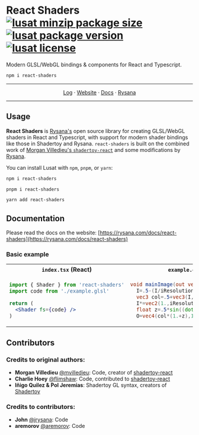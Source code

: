 # **React Shaders** [![lusat minzip package size](https://img.shields.io/bundlephobia/minzip/react-shaders?label=zipped)](https://www.npmjs.com/package/react-shaders) [![lusat package version](https://img.shields.io/npm/v/react-shaders.svg?colorB=green)](https://www.npmjs.com/package/react-shaders) [![lusat license](https://img.shields.io/npm/l/react-shaders.svg?colorB=lightgrey)](https://github.com/rysanacom/react-shaders/blob/main/LICENSE)

Modern GLSL/WebGL bindings & components for React and Typescript.

```bash
npm i react-shaders
```

<p align="center">
  <hr />
  <p align="center">
    <a href="https://rysana.com/log?topic=react-shaders">Log</a>
    ·
    <a href="https://rysana.com/docs/react-shaders">Website</a>
    ·
    <a href="https://rysana.com/docs/react-shaders">Docs</a>
    ·
    <a href="https://rysana.com">Rysana</a>
  </p>
  <hr />
</p>

## Usage

**React Shaders** is [Rysana's](https://rysana.com) open source library for creating GLSL/WebGL shaders in React and Typescript, with support for modern shader bindings like those in Shadertoy and Rysana. `react-shaders` is built on the combined work of [Morgan Villedieu's `shadertoy-react`](https://github.com/mvilledieu/shadertoy-react) and some modifications by [Rysana](https://rysana.com).

You can install Lusat with `npm`, `pnpm`, or `yarn`:

```bash
npm i react-shaders
```

```bash
pnpm i react-shaders
```

```bash
yarn add react-shaders
```

## Documentation

Please read the docs on the website: [https://rysana.com/docs/react-shaders](https://rysana.com/docs/react-shaders)

### Basic example

<table>
<tr>
<th width="440px"><code>index.tsx</code> (React)</th>
<th width="440px"><code>example.glsl</code> (GLSL)</th>
</tr>
<tr>
<td>

```jsx
import { Shader } from 'react-shaders'
import code from './example.glsl'

return (
  <Shader fs={code} />
)
```

</td>
<td>

```glsl
void mainImage(out vec4 O,in vec2 I){
  I=.5-(I/iResolution.xy);
  vec3 col=.5+vec3(I,.5*sin(iTime));
  I*=vec2(1.,iResolution.y/iResolution.x);
  float z=.5*sin((dot(I,I)+iTime*5e-2)/.01);
  O=vec4(col*(1.+z),1.);}
```

</td>
</tr>
</table>

<!-- ## `<Shader />` component

The `<Shader />` component is a lightweight React component for creating responsive, full canvas shaders through WebGL to any `react-dom` app. It supports the [Shadertoy](https://www.shadertoy.com)/[Rysana](https://rysana.com/code/glsl) GLSL syntax, as well as the classic GLSL syntax, allowing you to easily copy and paste shaders from Shadertoy or Rysana Shader Playground into your applications with no need to modify the code.

It also supports a wide range of built-in uniforms like playback time, resolution, mouse position, and even phone gyroscope position, and allows you to pass custom uniforms as props.

### How it works

`<Shader />` uses WebGL on a `<canvas />` and renders a material on a full viewport quad composed of 2 triangles. The canvas size matches the CSS size of your element, by default it at `100% 100%` of your parent element size, but this can be changed by passing a custom CSS `style={}` prop to your component. It also makes sure that anything that is not used in your shader is not activated in JavaScript to avoid useless event listeners, etc. so if you don't use the `iMouse` uniform the mouse event listener will not be activated and the `iMouse` uniform will not be added and passed to your shader.

### Playground

We're working on a more direct playground for this library, but you can try out the underlying library on [Rysana Shader Playground](https://rysana.com/code/glsl) for the time being.

### How to use it

#### Basic example

```jsx
import { Shader } from 'react-shaders'

const Example = <Shader fs={fs} />
```

Example of working shader with Modern syntax:

```glsl
void mainImage(out vec4 fragColor, in vec2 fragCoord) {
  vec2 uv = fragCoord.xy/iResolution.xy;
  vec3 col = .5 + .5*cos(iTime+uv.xyx+vec3(0,2,4));
  fragColor = vec4(col,1.);
}
```

Example of working shader with classic GLSL syntax:

```glsl
void main(void) {
  vec2 uv = gl_FragCoord.xy/iResolution.xy;
  vec3 col = .5 + .5*cos(iTime+uv.xyx+vec3(0,2,4));
  gl_FragColor = vec4(col,1.);
}
```

### Available props

Here are a few built in react props you can pass to your component. Feel free to suggest more.

````ts
type Props = {
  /** Fragment shader GLSL code. */
  fs: string
  /** Vertex shader GLSL code. */
  vs?: string
  /**
   * Textures to be passed to the shader. Textures need to be squared or
   * will be automatically resized.
   *
   * Options default to:
   *
   * ```js
   * {
   *   minFilter: LinearMipMapLinearFilter,
   *   magFilter: LinearFilter,
   *   wrapS: RepeatWrapping,
   *   wrapT: RepeatWrapping,
   * }
   * ```
   *
   * See [textures in the
   * docs](https://rysana.com/docs/react-shaders#textures) for details.
   */
  textures?: TexturePropsType[]
  /**
   * Custom uniforms to be passed to the shader.
   *
   * See [custom uniforms in the
   * docs](https://rysana.com/docs/react-shaders#custom-uniforms) for
   * details.
   */
  uniforms?: Uniforms
  /**
   * Color used when clearing the canvas.
   *
   * See [the WebGL
   * docs](https://developer.mozilla.org/en-US/docs/Web/API/WebGLRenderingContext/clearColor)
   * for details.
   */
  clearColor?: Vector4
  /**
   * GLSL precision qualifier. Defaults to `'highp'`. Balance between
   * performance and quality.
   */
  precision?: 'highp' | 'lowp' | 'mediump'
  /** Custom inline style for canvas. */
  style?: CSSStyleDeclaration
  /**
   * Customize WebGL context attributes.
   *
   * See [the WebGL
   * docs](https://developer.mozilla.org/en-US/docs/Web/API/WebGLRenderingContext/getContextAttributes)
   * for details.
   */
  contextAttributes?: Record<string, unknown>
  /** Lerp value for `iMouse` built-in uniform. Must be between 0 and 1. */
  lerp?: number
  /** Device pixel ratio. */
  devicePixelRatio?: number
  /**
   * Callback for when the textures are done loading. Useful if you want
   * to do something like e.g. hide the canvas until textures are done
   * loading.
   */
  onDoneLoadingTextures?: () => void
  /** Custom callback to handle errors. Defaults to `console.error`. */
  onError?: (error: string) => void
  /** Custom callback to handle warnings. Defaults to `console.warn`. */
  onWarning?: (warning: string) => void
}
````

## Uniforms

#### Shadertoy built-ins:

Built in uniforms are uniforms that are being passed automatically to your shader without having you doing anything. You can start using every single one of them without having to do anything. We are taking care of that for you.

- `uniform float iTime` -- Shader playback time (in seconds).
- `uniform float iTimeDelta` -- Render time (in seconds).
- `uniform int iFrame` -- Shader playback frame.
- `uniform vec2 iResolution` -- Viewport resolution (in pixels).
- `uniform vec4 iDate` -- (Year, month, day, time in seconds).
- `uniform vec4 iMouse` -- Mouse pixel coords. xy: current (if MLB down), zw: click.
- `uniform sampler2D iChannel^n` -- The textures input channel you've passed; numbered in the same order as the textures passed as prop in your react component.
- `uniform vec3 iChannelResolution[n]` -- An array containing the texture channel resolution (in pixels).

#### Other built-ins:

- `uniform vec4 iDeviceOrientation` -- Raw data from [device orientation](https://developer.mozilla.org/en-US/docs/Web/API/Detecting_device_orientation) where respectively x: Alpha, y: Beta, z: Gamma and w: [window.orientation](https://developer.mozilla.org/en-US/docs/Web/API/Window/orientation).
- `#define DPR 1.0` -- The canvas device pixel ratio (1.0 by default or props.devicePixelRatio).

#### Custom uniforms:

You can add your own uniforms by passing a `uniforms` prop containing uniform objects. Here is a list of the supported uniforms and their respective formats. **_Note:_** If you want to pass multiple Vectors, Matrices, Ints, Floats, make sure to pass flat arrays as shown below.

| Type        | GLSL Type                | Uniforms values in JS                                                                                                                                                                                                                          | Read in GLSL                                    |
| ----------- | ------------------------ | ---------------------------------------------------------------------------------------------------------------------------------------------------------------------------------------------------------------------------------------------- | ----------------------------------------------- |
| `1f`        | `float`                  | `val`                                                                                                                                                                                                                                          | `uValue`                                        |
| `2f`        | `vec2`                   | `[x, y]`                                                                                                                                                                                                                                       | `uValue.xy`                                     |
| `3f`        | `vec3`                   | `[x, y, z]`                                                                                                                                                                                                                                    | `uValue.xyz`                                    |
| `4f`        | `vec4`                   | `[x, y, z, w]`                                                                                                                                                                                                                                 | `uValue.xyzw`                                   |
| `1fv`       | `float` or `float` array | `val` or `[val, val, ...]`                                                                                                                                                                                                                     | `uValue` or `uValue[n]`                         |
| `2fv`       | `vec2` or `vec2` array   | `[x, y]` or `[x, y, x, y, ...]`                                                                                                                                                                                                                | `uValue.xy` or `uValue[n].xy`                   |
| `3fv`       | `vec3` or `vec3` array   | `[x, y, z]` or `[x, y, z, x, y, z, ...]`                                                                                                                                                                                                       | `uValue.xyz` or `uValue[n].xyz`                 |
| `4fv`       | `vec4` or `vec4` array   | `[x, y, z, w]` or `[x, y, z, w, x, y, z, w ...]`                                                                                                                                                                                               | `uValue.xyzw` or `uValue[n].xyzw`               |
| `1i`        | `int`                    | `val`                                                                                                                                                                                                                                          | `uValue`                                        |
| `2i`        | `ivec2`                  | `[x, y]`                                                                                                                                                                                                                                       | `uValue.xy`                                     |
| `3i`        | `ivec3`                  | `[x, y, z]`                                                                                                                                                                                                                                    | `uValue.xyz`                                    |
| `4i`        | `ivec4`                  | `[x, y, z, w]`                                                                                                                                                                                                                                 | `uValue.xyzw`                                   |
| `1iv`       | `int` or `int` array     | `val` or `[val, val, val, ...]`                                                                                                                                                                                                                | `uValue` or `uValue[n]`                         |
| `2iv`       | `ivec2` or `ivec2` array | `[x, y]` or `[x, y, x, y, ...]`                                                                                                                                                                                                                | `uValue.xy` or `uValue[n].xy`                   |
| `3iv`       | `ivec3` or `ivec3` array | `[x, y, z]` or `[x, y, z, x, y, z, ...]`                                                                                                                                                                                                       | `uValue.xyz` or `uValue[n].xyz`                 |
| `4iv`       | `ivec4` or `ivec4` array | `[x, y, z, w]` or `[x, y, z, w, x, y, z, w ...]`                                                                                                                                                                                               | `uValue.xyzw` or `uValue[n].xyzw`               |
| `Matrix2fv` | `mat2` or `mat2` array   | `[m00, m01, m10, m11]` or `[m00, m01, m10, m11, m00, m01, m10, m11 ...]`                                                                                                                                                                       | `uValue[0->1][0->1]` or `uValue[n][0->1][0->1]` |
| `Matrix3fv` | `mat3` or `mat3` array   | `[m00, m01, m02, m10, m11, m12, m20, m21, m22]` or `[m00, m01, m02, m10, m11, m10, m12, m20, m21, m22, m00, m01, m02, m10, m11, m10, m12, m20, m21, m22 ...]`                                                                                  | `uValue[0->2][0->2]` or `uValue[n][0->2][0->2]` |
| `Matrix4fv` | `mat4` or `mat4` array   | `[m00, m01, m02, m03, m10, m11, m10, m12, m20, m21, m22, m30, m31, m32, m33]` or `[m00, m01, m02, m03, m10, m11, m10, m12, m20, m21, m22, m30, m31, m32, m33,  m00, m01, m02, m03, m10, m11, m10, m12, m20, m21, m22, m30, m31, m32, m33 ...]` | `uValue[0->3][0->3]` or `uValue[n][0->3][0->3]` |

How to do it:

```jsx
import { Shader } from 'react-shaders'

const Example = () => (
  <Shader
    fs={fs}
    uniforms={{
      // A single float
      uScrollY: { type: '1f', value: scrollY },
      // Five floats in an array
      uTestArrayFloats: {
        type: '1fv',
        value: [0.2, 0.4, 0.5, 0.5, 0.6],
      },
      // Two vec2s in an array
      uTestArrayVecs2: { type: '2fv', value: [0.2, 0.4, 0.5, 0.5] },
      // A single mat2
      uTestMatrix: {
        type: 'Matrix2fv',
        value: [0, 1, 2, 3],
      },
    }}
  />
)
```

Example of shader you could write using these custom uniforms:

```glsl
  void mainImage(out vec4 fragColor, in vec2 fragCoord) {
    // You can then directly use uScrollY, uTestMatrix, uTestArrayFloats without having to worry about anything else.
    gl_FragColor = vec4(uScrollY, uTestMatrix[0][0], uTestArrayFloats[0], uTestArrayVecs2[0].xy);
  }
```

#### Working with textures:

You can pass an array of texture objects. A callback is available and called once all the textures are done loading. Each texture gets a uniform name `iChannel{n}` following the same order that in the prop passed to the react component, you can then directly use `iChannel{n}` in your shader.

```jsx
import React from 'react'
import { LinearFilter, RepeatWrapping, Shader } from 'react-shaders'

const Example = () => (
  <Shader fs={fs} textures={[{ url: './my-texture.png' }]} />
)
```

In your shader you can directly do for example:

```glsl
void mainImage(out vec4 fragColor, in vec2 fragCoord) {
  vec2 uv = fragCoord.xy / iResolution.xy;
  vec4 texture = texture(iChannel0, uv);
  gl_FragColor = texture;
}
```

##### Texture Filtering:

By default all of your textures are being squared if they aren't, then the default Texture Filtering and Wrapping are being applied to them, using `react-shaders` you can apply your own filters. `react-shaders` contains all the WebGL texture filtering constants and texture wrapping constants. So you can easily import them in your code and make sure to pass the right one to your texture options.

**Example of optionnal texture related imports:**

```jsx
import {
  ClampToEdgeWrapping,
  LinearFilter,
  LinearMipMapLinearFilter,
  LinearMipMapNearestFilter,
  MirroredRepeatWrapping,
  NearestFilter,
  NearestMipMapLinearFilter,
  NearestMipMapNearestFilter,
  RepeatWrapping,
  Shaders,
} from 'react-shaders'
```

**Example of usage of optionnal texture filtering:**

```jsx
import React from 'react'
import { LinearFilter, RepeatWrapping, Shader } from 'react-shaders'

const Example = () => (
  <Shader
    fs={fs}
    textures={[
      {
        url: './my-texture-1.png',
        minFilter: LinearFilter,
        magFilter: LinearFilter,
        wrapS: RepeatWrapping,
        wrapT: RepeatWrapping,
      },
      {
        url: './my-texture-2.png',
        minFilter: LinearFilter,
        magFilter: LinearFilter,
        wrapS: RepeatWrapping,
        wrapT: RepeatWrapping,
      },
    ]}
  />
)
```

## What's next ordered by priority (`shadertoy-react`)

- Module Support for props IntelliSense.
- Dynamically load new texture when textures props changes.
- Add lazy loading logic with 1x 2x 3x etc. so your shader can receive `<img />` like src files.
- Add support for #define constantes in shader from prop.
- Add camera feed as a texture.
- Add support for Data texture.
- Add support for WebGL2 and GLSL 3.0.
- Add support to multi passes as Shadertoy is doing.
- Add support for Cube texture.
- Add support for keyboard uniforms / inputs.
- Add support for iChannelTime.
- ~~Add possibility to specify gl clearColor in a prop~~ v1.0.4
- ~~Add shader precision as react prop.~~ v1.0.2
- ~~Add support for classic syntax (void main(void)) etc.~~ v1.0.2
- ~~Add support for custom uniforms.~~ v1.0.1
- ~~Add props for optionnal mouse lerping.~~ v1.0.0
- ~~Add built in uniform for phone device orientation / gyroscope based effects.~~ v1.0.0
- ~~Add support for iDate.~~ v1.0.0
- ~~Add support for video textures.~~ v1.0.0
- ~~Add support for iChannelResolution.~~ v1.0.0 -->

## Contributors

### Credits to original authors:

- **Morgan Villedieu** [@mvilledieu](https://github.com/mvilledieu): Code, creator of [shadertoy-react](https://github.com/mvilledieu/shadertoy-react)
- **Charlie Hoey** [@flimshaw](https://github.com/flimshaw): Code, contributed to [shadertoy-react](https://github.com/mvilledieu/shadertoy-react)
- **Iñigo Quilez & Pol Jeremias**: Shadertoy GL syntax, creators of [Shadertoy](https://www.shadertoy.com)

### Credits to contributors:

- **John** [@jrysana](https://github.com/jrysana): Code
- **aremorov** [@aremorov](https://github.com/aremorov): Code
